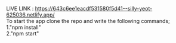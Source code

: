 LIVE LINK : https://643c6ee1eacdf531580f5d41--silly-yeot-625036.netlify.app/                                                              
To start the app clone the repo and write the following commands;                                                                                               
1."npm install"                                                                                                                                                     
2."npm start"
